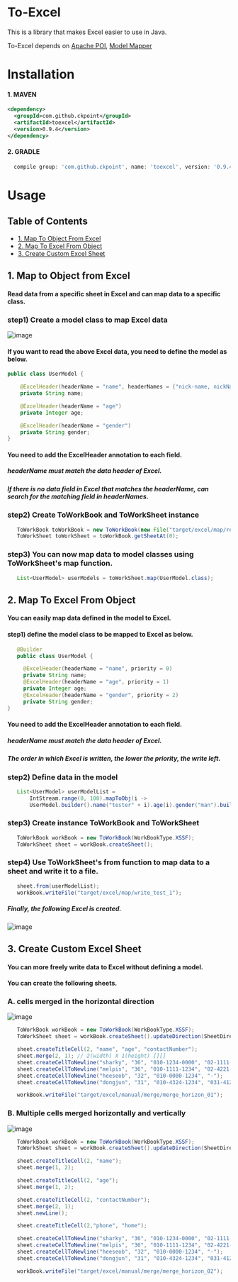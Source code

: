 
# To-Excel

This is a library that makes Excel easier to use in Java.

To-Excel depends on  [Apache POI](https://poi.apache.org), [Model Mapper](https://github.com/modelmapper/modelmapper)


# Installation

#### 1. MAVEN
```xml
<dependency>
  <groupId>com.github.ckpoint</groupId>
  <artifactId>toexcel</artifactId>
  <version>0.9.4</version>
</dependency>

```
#### 2. GRADLE
```gradle
  compile group: 'com.github.ckpoint', name: 'toexcel', version: '0.9.4'
```


# Usage

## Table of Contents
- [ 1. Map To Object From Excel ](#1-map-to-object-from-excel)
- [ 2. Map To Excel From Object ](#2-map-to-excel-from-object)
- [ 3. Create Custom Excel Sheet](#3-create-custom-excel-sheet)

## 1. Map to Object from Excel
#### Read data from a specific sheet in Excel and can map data to a specific class.

### step1) Create a model class to map Excel data

![image](https://user-images.githubusercontent.com/30170928/66096579-657d8e00-e5d6-11e9-85af-c39dec335ece.png)

#### If you want to read the above Excel data, you need to define the model as below.


```java
public class UserModel {

    @ExcelHeader(headerName = "name", headerNames = {"nick-name, nickName, email"})
    private String name;

    @ExcelHeader(headerName = "age")
    private Integer age;

    @ExcelHeader(headerName = "gender")
    private String gender;
}
```
#### You need to add the ExcelHeader annotation to each field.
##### headerName must match the data header of Excel.
##### If there is no data field in Excel that matches the headerName, can search for the matching field in headerNames.

### step2) Create ToWorkBook and ToWorkSheet instance

```java
   ToWorkBook toWorkBook = new ToWorkBook(new File("target/excel/map/read_test_1.xlsx"));
   ToWorkSheet toWorkSheet = toWorkBook.getSheetAt(0);
```

### step3) You can now map data to model classes using ToWorkSheet's map function.

```java
   List<UserModel> userModels = toWorkSheet.map(UserModel.class);
```


## 2. Map To Excel From Object
#### You can easily map data defined in the model to Excel.

#### step1) define the model class to be mapped to Excel as below.

```java
   @Builder
   public class UserModel {

     @ExcelHeader(headerName = "name", priority = 0)
     private String name;
     @ExcelHeader(headerName = "age", priority = 1)
     private Integer age;
     @ExcelHeader(headerName = "gender", priority = 2)
     private String gender;
}
```

#### You need to add the ExcelHeader annotation to each field.
##### headerName must match the data header of Excel.
##### The order in which Excel is written, the lower the priority, the write left.

### step2) Define data in the model
```java
   List<UserModel> userModelList =
       IntStream.range(0, 100).mapToObj(i ->
       UserModel.builder().name("tester" + i).age(i).gender("man").build()).collect(Collectors.toList());
```

### step3) Create instance ToWorkBook and ToWorkSheet
```java
   ToWorkBook workBook = new ToWorkBook(WorkBookType.XSSF);
   ToWorkSheet sheet = workBook.createSheet();
```

### step4) Use ToWorkSheet's from function to map data to a sheet and write it to a file.

```java
   sheet.from(userModelList);
   workBook.writeFile("target/excel/map/write_test_1");
```

##### Finally, the following Excel is created.

![image](https://user-images.githubusercontent.com/30170928/66096579-657d8e00-e5d6-11e9-85af-c39dec335ece.png)

## 3. Create Custom Excel Sheet
####  You can more freely write data to Excel without defining a model.

#### You can create the following sheets.

### A. cells merged in the horizontal direction

![image](https://user-images.githubusercontent.com/30170928/66097565-cb1f4980-e5d9-11e9-8f97-82e879620266.png)

```java
   ToWorkBook workBook = new ToWorkBook(WorkBookType.XSSF);
   ToWorkSheet sheet = workBook.createSheet().updateDirection(SheetDirection.HORIZON);

   sheet.createTitleCell(2, "name", "age", "contactNumber");
   sheet.merge(2, 1); // 2(width) X 1(height) [][]
   sheet.createCellToNewline("sharky", "36", "010-1234-0000", "02-1111-1234");
   sheet.createCellToNewline("melpis", "36", "010-1111-1234", "02-4221-1234");
   sheet.createCellToNewline("heeseob", "32", "010-0000-1234", "-");
   sheet.createCellToNewline("dongjun", "31", "010-4324-1234", "031-4121-1234");

   workBook.writeFile("target/excel/manual/merge/merge_horizon_01");
```

### B. Multiple cells merged horizontally and vertically

![image](https://user-images.githubusercontent.com/30170928/66097671-4ed93600-e5da-11e9-9e46-41eb898509be.png)

```java
   ToWorkBook workBook = new ToWorkBook(WorkBookType.XSSF);
   ToWorkSheet sheet = workBook.createSheet().updateDirection(SheetDirection.HORIZON);

   sheet.createTitleCell(2, "name");
   sheet.merge(1, 2);

   sheet.createTitleCell(2, "age");
   sheet.merge(1, 2);

   sheet.createTitleCell(2, "contactNumber");
   sheet.merge(2, 1);
   sheet.newLine();

   sheet.createTitleCell(2,"phone", "home");

   sheet.createCellToNewline("sharky", "36", "010-1234-0000", "02-1111-1234");
   sheet.createCellToNewline("melpis", "36", "010-1111-1234", "02-4221-1234");
   sheet.createCellToNewline("heeseob", "32", "010-0000-1234", "-");
   sheet.createCellToNewline("dongjun", "31", "010-4324-1234", "031-4121-1234");

   workBook.writeFile("target/excel/manual/merge/merge_horizon_02");
```

